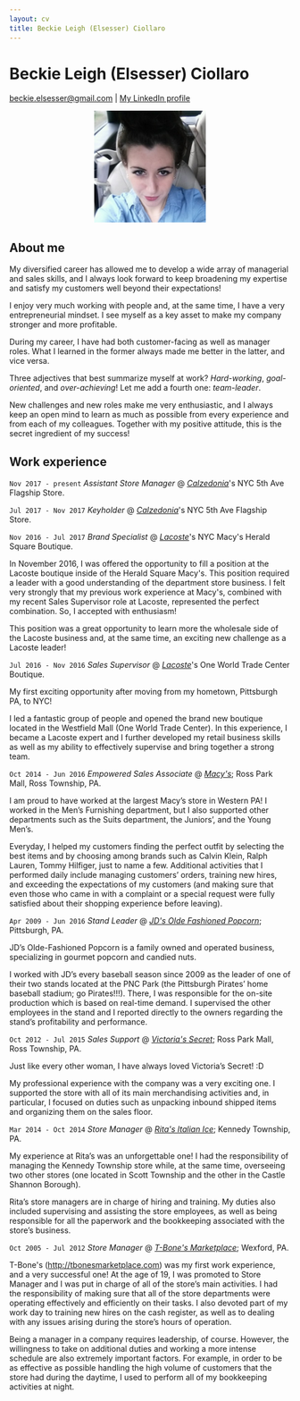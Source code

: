 ```yaml
---
layout: cv
title: Beckie Leigh (Elsesser) Ciollaro
---
```


# Beckie Leigh (Elsesser) Ciollaro

<div id="webaddress">
<a href="beckie.elsesser@gmail.com">beckie.elsesser@gmail.com</a>
  | <a href="https://www.linkedin.com/in/beckie-ciollaro-602240109/">My LinkedIn profile</a>
</div>

<p align="center">
   <img
      src="img/beckie.jpeg"
      alt="Beckie"
      height="200"
      witdh="200"
   >
</p>

## About me

My diversified career has allowed me to develop a wide array of managerial and sales skills,
and I always look forward to keep broadening my expertise and satisfy my customers well beyond
their expectations!

I enjoy very much working with people and, at the same time, I have a very entrepreneurial mindset.
I see myself as a key asset to make my company stronger and more profitable.

During my career, I have had both customer-facing as well as manager roles.
What I learned in the former always made me better in the latter, and vice versa.

Three adjectives that best summarize myself at work? *Hard-working*, *goal-oriented*,
and *over-achieving*!
Let me add a fourth one: *team-leader*.

New challenges and new roles make me very enthusiastic, and I always keep an open mind to learn
as much as possible from every experience and from each of my colleagues.
Together with my positive attitude, this is the secret ingredient of my success!

## Work experience

`Nov 2017 - present` *Assistant Store Manager* @ [*Calzedonia*](https://world.calzedonia.com/home.jsp)'s NYC 5th Ave Flagship Store.

`Jul 2017 - Nov 2017` *Keyholder* @ [*Calzedonia*](https://world.calzedonia.com/home.jsp)'s NYC 5th Ave Flagship Store.

`Nov 2016 - Jul 2017` *Brand Specialist* @ [*Lacoste*](https://www.lacoste.com/us/homepage)'s NYC Macy's Herald Square Boutique.

In November 2016, I was offered the opportunity to fill a position at the Lacoste boutique
inside of the Herald Square Macy's.
This position required a leader with a good understanding of the department store business.
I felt very strongly that my previous work experience at Macy's, combined with my recent
Sales Supervisor role at Lacoste, represented the perfect combination.
So, I accepted with enthusiasm!

This position was a great opportunity to learn more the wholesale side of the Lacoste business
and, at the same time, an exciting new challenge as a Lacoste leader!

`Jul 2016 - Nov 2016` *Sales Supervisor* @ [*Lacoste*](https://www.lacoste.com/us/homepage)'s One World Trade Center Boutique.

My first exciting opportunity after moving from my hometown, Pittsburgh PA, to NYC!

I led a fantastic group of people and opened the brand new boutique located in the
Westfield Mall (One World Trade Center).
In this experience, I became a Lacoste expert and I further developed my retail business
skills as well as my ability to effectively supervise and bring together a strong team.

`Oct 2014 - Jun 2016` *Empowered Sales Associate* @ [*Macy's*](https://www.macys.com); Ross Park Mall, Ross Township, PA.

I am proud to have worked at the largest Macy’s store in Western PA!
I worked in the Men’s Furnishing department, but I also supported other departments such as
the Suits department, the Juniors’, and the Young Men’s.

Everyday, I helped my customers finding the perfect outfit by selecting the best items and by
choosing among brands such as Calvin Klein, Ralph Lauren, Tommy Hilfiger, just to name a few.
Additional activities that I performed daily include managing customers’ orders, training new hires,
and exceeding the expectations of my customers
(and making sure that even those who came in with a complaint or a special request were fully
satisfied about their shopping experience before leaving).

`Apr 2009 - Jun 2016` *Stand Leader* @ [*JD's Olde Fashioned Popcorn*](https://www.facebook.com/JDsPopcorn/); Pittsburgh, PA.

JD’s Olde-Fashioned Popcorn is a family owned and operated business, specializing in gourmet
popcorn and candied nuts.

I worked with JD’s every baseball season since 2009 as the leader of one of their two stands
located at the PNC Park (the Pittsburgh Pirates’ home baseball stadium; go Pirates!!!).
There, I was responsible for the on-site production which is based on real-time demand.
I supervised the other employees in the stand and I reported directly to the owners regarding
the stand’s profitability and performance.

`Oct 2012 - Jul 2015` *Sales Support* @ [*Victoria's Secret*](http://victoriassecret.com); Ross Park Mall, Ross Township, PA.

Just like every other woman, I have always loved Victoria’s Secret! :D

My professional experience with the company was a very exciting one.
I supported the store with all of its main merchandising activities and, in particular,
I focused on duties such as unpacking inbound shipped items and organizing them on the
sales floor.

`Mar 2014 - Oct 2014` *Store Manager* @ [*Rita's Italian Ice*](https://www.ritasice.com); Kennedy Township, PA.

My experience at Rita’s was an unforgettable one!
I had the responsibility of managing the Kennedy Township store while, at the same time,
overseeing two other stores (one located in Scott Township and the other in the Castle Shannon Borough).

Rita’s store managers are in charge of hiring and training.
My duties also included supervising and assisting the store employees, as well as being
responsible for all the paperwork and the bookkeeping associated with the store’s business.

`Oct 2005 - Jul 2012` *Store Manager* @ [*T-Bone's Marketplace*](http://www.tbonesmarketplace.com); Wexford, PA.

T-Bone's (http://tbonesmarketplace.com) was my first work experience, and a very successful one!
At the age of 19, I was promoted to Store Manager and I was put in charge of all of the store’s
main activities.
I had the responsibility of making sure that all of the store departments were operating effectively
and efficiently on their tasks.
I also devoted part of my work day to training new hires on the cash register, as well as to dealing
with any issues arising during the store’s hours of operation.

Being a manager in a company requires leadership, of course. However, the willingness to take on
additional duties and working a more intense schedule are also extremely important factors.
For example, in order to be as effective as possible handling the high volume of customers that
the store had during the daytime, I used to perform all of my bookkeeping activities at night.
